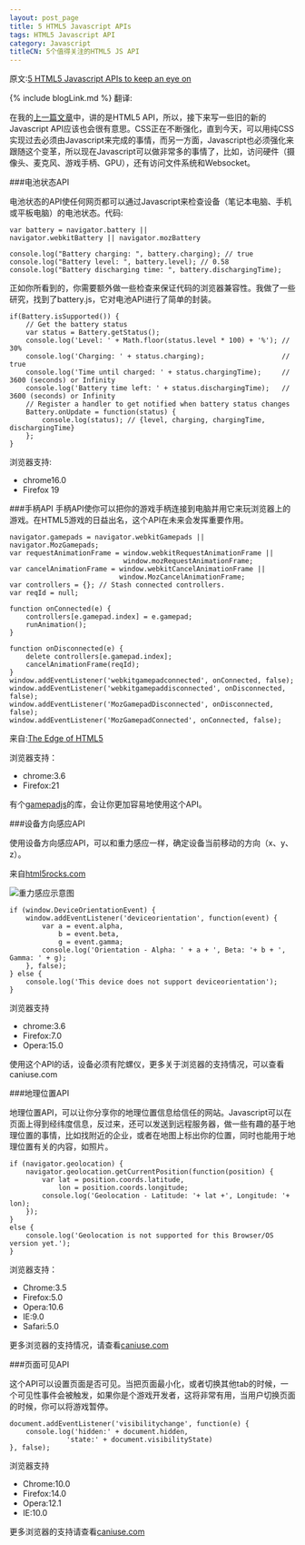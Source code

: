 ```yaml
---
layout: post_page
title: 5 HTML5 Javascript APIs
tags: HTML5 Javascript API
category: Javascript
titleCN: 5个值得关注的HTML5 JS API
---
```


原文:[5 HTML5 Javascript APIs to keep an eye on](http://daker.me/2013/06/5-html5-javascript-apis-to-keep-an-eye-on.html)

{% include blogLink.md %} 翻译:

在我的[上一篇文章](http://daker.me/2013/05/5-html5-features-you-need-to-know.html)中，讲的是HTML5 API，所以，接下来写一些旧的新的Javascript API应该也会很有意思。CSS正在不断强化，直到今天，可以用纯CSS实现过去必须由Javascript来完成的事情，而另一方面，Javascript也必须强化来跟随这个变革，所以现在Javascript可以做非常多的事情了，比如，访问硬件（摄像头、麦克风、游戏手柄、GPU），还有访问文件系统和Websocket。

###电池状态API

电池状态的API使任何网页都可以通过Javascript来检查设备（笔记本电脑、手机或平板电脑）的电池状态。代码:

    var battery = navigator.battery ||
    navigator.webkitBattery || navigator.mozBattery

    console.log("Battery charging: ", battery.charging); // true
    console.log("Battery level: ", battery.level); // 0.58
    console.log("Battery discharging time: ", battery.dischargingTime);

正如你所看到的，你需要额外做一些检查来保证代码的浏览器兼容性。我做了一些研究，找到了battery.js，它对电池API进行了简单的封装。

    if(Battery.isSupported()) {
        // Get the battery status
        var status = Battery.getStatus();
        console.log('Level: ' + Math.floor(status.level * 100) + '%'); // 30%
        console.log('Charging: ' + status.charging);                   // true
        console.log('Time until charged: ' + status.chargingTime);     // 3600 (seconds) or Infinity
        console.log('Battery time left: ' + status.dischargingTime);   // 3600 (seconds) or Infinity
        // Register a handler to get notified when battery status changes
        Battery.onUpdate = function(status) {
            console.log(status); // {level, charging, chargingTime, dischargingTime}
        };
    }

浏览器支持:
- chrome16.0
- Firefox 19

###手柄API
手柄API使你可以把你的游戏手柄连接到电脑并用它来玩浏览器上的游戏。在HTML5游戏的日益出名，这个API在未来会发挥重要作用。

    navigator.gamepads = navigator.webkitGamepads || navigator.MozGamepads;
    var requestAnimationFrame = window.webkitRequestAnimationFrame ||
                                window.mozRequestAnimationFrame;
    var cancelAnimationFrame = window.webkitCancelAnimationFrame ||
                               window.MozCancelAnimationFrame;
    var controllers = {}; // Stash connected controllers.
    var reqId = null;

    function onConnected(e) {
        controllers[e.gamepad.index] = e.gamepad;
        runAnimation();
    }

    function onDisconnected(e) {
        delete controllers[e.gamepad.index];
        cancelAnimationFrame(reqId);
    }
    window.addEventListener('webkitgamepadconnected', onConnected, false);
    window.addEventListener('webkitgamepaddisconnected', onDisconnected, false);
    window.addEventListener('MozGamepadDisconnected', onDisconnected, false);
    window.addEventListener('MozGamepadConnected', onConnected, false);

来自:[The Edge of HTML5](https://html5-demos.appspot.com/static/html5-therealbleedingedge/template/index.html#27)

浏览器支持：
- chrome:3.6
- Firefox:21

有个[gamepadjs](http://www.gamepadjs.com/)的库，会让你更加容易地使用这个API。

###设备方向感应API

使用设备方向感应API，可以和重力感应一样，确定设备当前移动的方向（x、y、z）。

来自[html5rocks.com](html5rocks.com)

![重力感应示意图](http://daker.me/assets/posts/deviceorientation.png)

    if (window.DeviceOrientationEvent) {
        window.addEventListener('deviceorientation', function(event) {
            var a = event.alpha,
                b = event.beta,
                g = event.gamma;
            console.log('Orientation - Alpha: ' + a + ', Beta: '+ b + ', Gamma: ' + g);
        }, false);
    } else {
        console.log('This device does not support deviceorientation');
    }

浏览器支持
- chrome:3.6
- Firefox:7.0
- Opera:15.0

使用这个API的话，设备必须有陀螺仪，更多关于浏览器的支持情况，可以查看caniuse.com

###地理位置API

地理位置API，可以让你分享你的地理位置信息给信任的网站。Javascript可以在页面上得到经纬度信息，反过来，还可以发送到远程服务器，做一些有趣的基于地理位置的事情，比如找附近的企业，或者在地图上标出你的位置，同时也能用于地理位置有关的内容，如照片。

    if (navigator.geolocation) {
        navigator.geolocation.getCurrentPosition(function(position) {
            var lat = position.coords.latitude,
                lon = position.coords.longitude;
            console.log('Geolocation - Latitude: '+ lat +', Longitude: '+ lon);
        });
    }
    else {
        console.log('Geolocation is not supported for this Browser/OS version yet.');
    }

浏览器支持：
- Chrome:3.5
- Firefox:5.0
- Opera:10.6
- IE:9.0
- Safari:5.0

更多浏览器的支持情况，请查看[caniuse.com](caniuse.com)

###页面可见API

这个API可以设置页面是否可见。当把页面最小化，或者切换其他tab的时候，一个可见性事件会被触发，如果你是个游戏开发者，这将非常有用，当用户切换页面的时候，你可以将游戏暂停。

    document.addEventListener('visibilitychange', function(e) {
        console.log('hidden:' + document.hidden,
                  'state:' + document.visibilityState)
    }, false);

浏览器支持
- Chrome:10.0
- Firefox:14.0
- Opera:12.1
- IE:10.0

更多浏览器的支持请查看[caniuse.com](caniuse.com)

